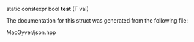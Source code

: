 <div id="structdetail_1_1value__in__range__of__impl1_3_01_of_type_00_01_t_00_01false_01_4">

</div>

<span id="structdetail_1_1value__in__range__of__impl1_3_01_of_type_00_01_t_00_01false_01_4"
label="structdetail_1_1value__in__range__of__impl1_3_01_of_type_00_01_t_00_01false_01_4"></span>

<div class="DoxyCompactItemize">

<span id="structdetail_1_1value__in__range__of__impl1_3_01_of_type_00_01_t_00_01false_01_4_ae69ac85419748ec55a886181121471a3"
label="structdetail_1_1value__in__range__of__impl1_3_01_of_type_00_01_t_00_01false_01_4_ae69ac85419748ec55a886181121471a3"></span>
static constexpr bool **test** (T val)

</div>

The documentation for this struct was generated from the following file:

<div class="DoxyCompactItemize">

MacGyver/json.hpp

</div>
